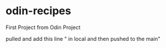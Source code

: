 # odin-recipes
First Project from Odin Project

pulled and add this line " in local and then pushed to the main"
